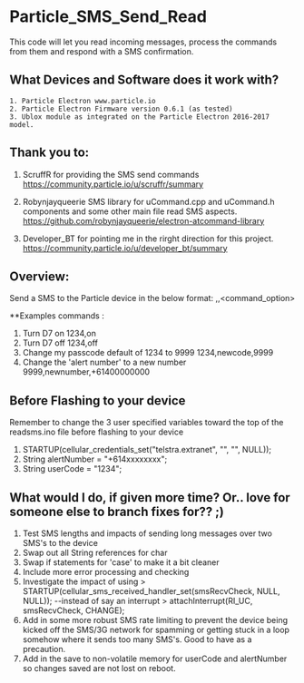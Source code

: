 # Particle_SMS_Send_Read
This code will let you read incoming messages, process the commands from them and respond with a SMS confirmation.

## What Devices and Software does it work with?
    1. Particle Electron www.particle.io
    2. Particle Electron Firmware version 0.6.1 (as tested)
    3. Ublox module as integrated on the Particle Electron 2016-2017 model. 

## Thank you to:
1. ScruffR for providing the SMS send commands
    https://community.particle.io/u/scruffr/summary

2. Robynjayqueerie SMS library for uCommand.cpp and uCommand.h components and some other main file read SMS aspects.
    https://github.com/robynjayqueerie/electron-atcommand-library

3. Developer_BT for pointing me in the rirght direction for this project.
  https://community.particle.io/u/developer_bt/summary

## Overview:
  Send a SMS to the Particle device in the below format:
  <userCode>,<command>,<command_option>
  
  **Examples commands : 
  1. Turn D7 on
    1234,on
  2. Turn D7 off
    1234,off
  3. Change my passcode default of 1234 to 9999
    1234,newcode,9999
  4. Change the 'alert number' to a new number
    9999,newnumber,+61400000000
    
## Before Flashing to your device
Remember to change the 3 user specified variables toward the top of the readsms.ino file before flashing to your device
    
   1. STARTUP(cellular_credentials_set("telstra.extranet", "", "", NULL));  
   2. String alertNumber = "+614xxxxxxxx";  
   3. String userCode = "1234"; 

## What would I do, if given more time? Or.. love for someone else to branch fixes for?? ;)
    
   1. Test SMS lengths and impacts of sending long messages over two SMS's to the device
   2. Swap out all String references for char
   3. Swap if statements for 'case' to make it a bit cleaner
   4. Include more error processing and checking
   5. Investigate the impact of using > STARTUP(cellular_sms_received_handler_set(smsRecvCheck, NULL, NULL)); --instead of say an interrupt >     attachInterrupt(RI_UC, smsRecvCheck, CHANGE);
   6. Add in some more robust SMS rate limiting to prevent the device being kicked off the SMS/3G network for spamming or getting stuck in a loop somehow where it sends too many SMS's. Good to have as a precaution. 
   7. Add in the save to non-volatile memory for userCode and alertNumber so changes saved are not lost on reboot.
